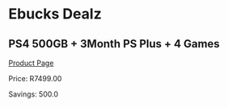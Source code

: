 
# Ebucks Dealz
## PS4 500GB + 3Month PS Plus + 4 Games
[Product Page](https://www.ebucks.com/web/shop/productSelected.do?prodId=1153356679&catId=363410833)

Price: R7499.00

Savings: 500.0


	